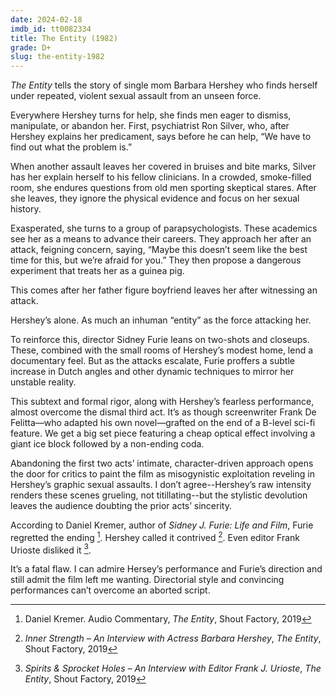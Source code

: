 ```yaml
---
date: 2024-02-18
imdb_id: tt0082334
title: The Entity (1982)
grade: D+
slug: the-entity-1982
---
```


_The Entity_ tells the story of single mom Barbara Hershey who finds herself under repeated, violent sexual assault from an unseen force.

<!-- end -->

Everywhere Hershey turns for help, she finds men eager to dismiss, manipulate, or abandon her. First, psychiatrist Ron Silver, who, after Hershey explains her predicament, says before he can help, “We have to find out what the problem is.”

When another assault leaves her covered in bruises and bite marks, Silver has her explain herself to his fellow clinicians. In a crowded, smoke-filled room, she endures questions from old men sporting skeptical stares. After she leaves, they ignore the physical evidence and focus on her sexual history.

Exasperated, she turns to a group of parapsychologists. These academics see her as a means to advance their careers. They approach her after an attack, feigning concern, saying, “Maybe this doesn’t seem like the best time for this, but we’re afraid for you.” They then propose a dangerous experiment that treats her as a guinea pig.

This comes after her father figure boyfriend leaves her after witnessing an attack.

Hershey’s alone. As much an inhuman “entity” as the force attacking her.

To reinforce this, director Sidney Furie leans on two-shots and closeups. These, combined with the small rooms of Hershey’s modest home, lend a documentary feel. But as the attacks escalate, Furie proffers a subtle increase in Dutch angles and other dynamic techniques to mirror her unstable reality.

This subtext and formal rigor, along with Hershey’s fearless performance, almost overcome the dismal third act. It’s as though screenwriter Frank De Felitta—who adapted his own novel—grafted on the end of a B-level sci-fi feature. We get a big set piece featuring a cheap optical effect involving a giant ice block followed by a non-ending coda.

Abandoning the first two acts’ intimate, character-driven approach opens the door for critics to paint the film as misogynistic exploitation reveling in Hershey’s graphic sexual assaults. I don’t agree--Hershey’s raw intensity renders these scenes grueling, not titillating--but the stylistic devolution leaves the audience doubting the prior acts’ sincerity.

According to Daniel Kremer, author of _Sidney J. Furie: Life and Film_, Furie regretted the ending [^1]. Hershey called it contrived [^2]. Even editor Frank Urioste disliked it [^3].

It’s a fatal flaw. I can admire Hersey’s performance and Furie’s direction and still admit the film left me wanting. Directorial style and convincing performances can’t overcome an aborted script.

[^1]: Daniel Kremer. Audio Commentary, _The Entity_, Shout Factory, 2019
[^2]: _Inner Strength – An Interview with Actress Barbara Hershey_, _The Entity_, Shout Factory, 2019
[^3]: _Spirits & Sprocket Holes – An Interview with Editor Frank J. Urioste_, _The Entity_, Shout Factory, 2019
